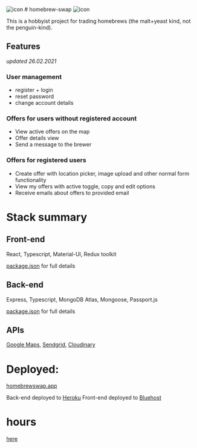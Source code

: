 ![icon](https://github.com/JuusoVe/homebrew-swap/blob/main/client/public/black.png) # homebrew-swap ![icon](https://github.com/JuusoVe/homebrew-swap/blob/main/client/public/black.png)

This is a hobbyist project for trading homebrews (the malt+yeast kind, not the penguin-kind).

## Features

*updated 26.02.2021*

### User management

- register + login
- reset password
- change account details

### Offers for users without registered account

- View active offers on the map
- Offer details view 
- Send a message to the brewer

### Offers for registered users

- Create offer with location picker, image upload and other normal form functionality
- View my offers with active toggle, copy and edit options
- Receive emails about offers to provided email


# Stack summary

## Front-end

React, Typescript, Material-UI, Redux toolkit

[package.json](./client/package.json) for full details

## Back-end

Express, Typescript, MongoDB Atlas, Mongoose, Passport.js

[package.json](./server/package.json) for full details

## APIs

[Google Maps](https://developers.google.com/maps/documentation/javascript/overview), [Sendgrid](https://sendgrid.com/docs/api-reference/), [Cloudinary](https://cloudinary.com/documentation/image_upload_api_reference)

# Deployed:

[homebrewswap.app](https://www.homebrewswap.app)

Back-end deployed to [Heroku](www.heroku.com)
Front-end deployed to [Bluehost](www.bluehost.com)

# hours

[here](./documentation/hours.md)



